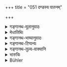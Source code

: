 +++
title = "051 दण्डस्य पातनम्"

+++

<details><summary>गङ्गानथ-मूलानुवादः</summary>

In the set born of Anger,—Assault, Cruelty of speech and Misappropriation of property,—are to be regarded as the three most pernicious.—(51).
</details>

<details><summary>मेधातिथिः</summary>

अयम् अपि **त्रिकः** पैशुनादिभ्यः पापीयान् इति सुप्रतीतम् ॥ ७.५१ ॥
</details>

<details><summary>गङ्गानथ-भाष्यानुवादः</summary>

It is well known that these three are worse than Tale-bearing and other vices.—(51)
</details>

<details><summary>गङ्गानथ-टिप्पन्यः</summary>

This verse is quoted in *Mitākṣarā* (on 1.301);—in *Vīramitrodaya*
(Lakṣaṇa, p. 198);—in *Vīramitrodaya* (Rājanīti, p. 148);—in
*Parāśaramādhava* (Ācāra, p. 413).
</details>

<details><summary>गङ्गानथ-तुल्य-वाक्यानि</summary>

**(verses 7.45-53)  
**

See Comparative notes for [Verse
7.45](http://www.wisdomlib.org/hinduism/book/manusmriti-with-the-commentary-of-medhatithi/d/doc200709.html#comparative-notes "English translation of verse").
</details>

<details><summary>भारुचिः</summary>

अयम् अपि त्रिको गणः पैशुनादिभ्यः पापीयान् इति सुप्रतीतम् ॥ ७.५१ ॥
</details>

<details><summary>Bühler</summary>

051	Doing bodily injury, reviling, and the seizure of property, these three he must know to be the most pernicious in the set produced by wrath.
</details>
